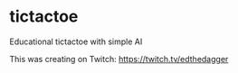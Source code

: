 # tictactoe

Educational tictactoe with simple AI

This was creating on Twitch: https://twitch.tv/edthedagger


